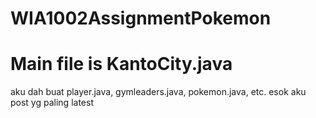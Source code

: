# WIA1002AssignmentPokemon

# Main file is KantoCity.java

aku dah buat player.java, gymleaders.java, pokemon.java, etc.
esok aku post yg paling latest